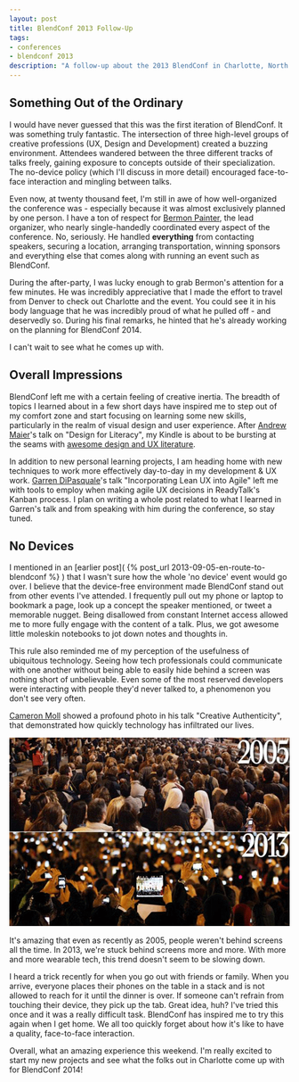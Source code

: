 ```yaml
---
layout: post
title: BlendConf 2013 Follow-Up
tags: 
- conferences
- blendconf 2013
description: "A follow-up about the 2013 BlendConf in Charlotte, North Carolina, USA"
---
```


## Something Out of the Ordinary
I would have never guessed that this was the first iteration of BlendConf. It was something truly fantastic. The intersection of three high-level groups of creative professions (UX, Design and Development) created a buzzing environment. Attendees wandered between the three different tracks of talks freely, gaining exposure to concepts outside of their specialization. The no-device policy (which I'll discuss in more detail) encouraged face-to-face interaction and mingling between talks.

Even now, at twenty thousand feet, I'm still in awe of how well-organized the conference was - especially because it was almost exclusively planned by one person. I have a ton of respect for [Bermon Painter](https://twitter.com/bermonpainter), the lead organizer, who nearly single-handedly coordinated every aspect of the conference. No, seriously. He handled **everything** from contacting speakers, securing a location, arranging transportation, winning sponsors and everything else that comes along with running an event such as BlendConf.

During the after-party, I was lucky enough to grab Bermon's attention for a few minutes. He was incredibly appreciative that I made the effort to travel from Denver to check out Charlotte and the event. You could see it in his body language that he was incredibly proud of what he pulled off - and deservedly so. During his final remarks, he hinted that he's already working on the planning for BlendConf 2014.

I can't wait to see what he comes up with.

## Overall Impressions
BlendConf left me with a certain feeling of creative inertia. The breadth of topics I learned about in a few short days have inspired me to step out of my comfort zone and start focusing on learning some new skills, particularly in the realm of visual design and user experience. After [Andrew Maier](https://twitter.com/andrewmaier)'s talk on "Design for Literacy", my Kindle is about to be bursting at the seams with [awesome design and UX literature](http://bit.ly/10Mdelj).

In addition to new personal learning projects, I am heading home with new techniques to work more effectively day-to-day in my development & UX work. [Garren DiPasquale](https://twitter.com/aduroguy)'s talk "Incorporating Lean UX into Agile" left me with tools to employ when making agile UX decisions in ReadyTalk's Kanban process. I plan on writing a whole post related to what I learned in Garren's talk and from speaking with him during the conference, so stay tuned.

## No Devices
I mentioned in an [earlier post]( {% post_url 2013-09-05-en-route-to-blendconf %} ) that I wasn't sure how the whole 'no device' event would go over. I believe that the device-free environment made BlendConf stand out from other events I've attended. I frequently pull out my phone or laptop to bookmark a page, look up a concept the speaker mentioned, or tweet a memorable nugget. Being disallowed from constant Internet access allowed me to more fully engage with the content of a talk. Plus, we got awesome little moleskin notebooks to jot down notes and thoughts in.

This rule also reminded me of my perception of the usefulness of ubiquitous technology. Seeing how tech professionals could communicate with one another without being able to easily hide behind a screen was nothing short of unbelievable. Even some of the most reserved developers were interacting with people they'd never talked to, a phenomenon you don't see very often.

[Cameron Moll](https://twitter.com/cameronmoll) showed a profound photo in his talk "Creative Authenticity", that demonstrated how quickly technology has infiltrated our lives.

<div class="center">
	<img src="/assets/images/posts/2013/09/PopeCameraPhone.png" width="550" height="338" alt="2005 vs. 2013 and cameraphones during the Papal inaugration" />
</div>

It's amazing that even as recently as 2005, people weren't behind screens all the time. In 2013, we're stuck behind screens more and more. With more and more wearable tech, this trend doesn't seem to be slowing down.

I heard a trick recently for when you go out with friends or family. When you arrive, everyone places their phones on the table in a stack and is not allowed to reach for it until the dinner is over. If someone can't refrain from touching their device, they pick up the tab. Great idea, huh? I've tried this once and it was a really difficult task. BlendConf has inspired me to try this again when I get home. We all too quickly forget about how it's like to have a quality, face-to-face interaction.

Overall, what an amazing experience this weekend. I'm really excited to start my new projects and see what the folks out in Charlotte come up with for BlendConf 2014!